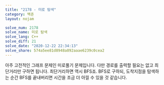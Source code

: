 ```yaml
---
title: "2178 - 미로 탐색"
category: 백준
layout: nojam

solve_num: 2178
solve_name: 미로 탐색
solve_lang: C++
solve_diff: 21
solve_date: "2020-12-22 22:34:13"
solve_share: 574a5ee81d8948a892aaae6239c0cea2
---
```


아주 고전적인 그래프 문제인 미로풀기 문제입니다. 다만 경로를 출력할 필요는 없고 최단거리만 구하면 됩니다. 최단거리하면 역시 BFS죠. BFS로 구하되, 도착지점을 탐색하는 순간 BFS를 끝내버리면 시간을 조금 더 아낄 수 있을 것 같습니다.
